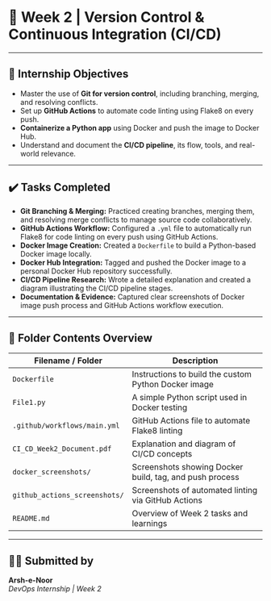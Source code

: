 # 📅 Week 2 | Version Control & Continuous Integration (CI/CD)

---

## 🎯 Internship Objectives

- Master the use of **Git for version control**, including branching, merging, and resolving conflicts.  
- Set up **GitHub Actions** to automate code linting using Flake8 on every push.  
- **Containerize a Python app** using Docker and push the image to Docker Hub.  
- Understand and document the **CI/CD pipeline**, its flow, tools, and real-world relevance.

---

## ✔️ Tasks Completed

- **Git Branching & Merging:** Practiced creating branches, merging them, and resolving merge conflicts to manage source code collaboratively.  
- **GitHub Actions Workflow:** Configured a `.yml` file to automatically run Flake8 for code linting on every push using GitHub Actions.  
- **Docker Image Creation:** Created a `Dockerfile` to build a Python-based Docker image locally.  
- **Docker Hub Integration:** Tagged and pushed the Docker image to a personal Docker Hub repository successfully.  
- **CI/CD Pipeline Research:** Wrote a detailed explanation and created a diagram illustrating the CI/CD pipeline stages.  
- **Documentation & Evidence:** Captured clear screenshots of Docker image push process and GitHub Actions workflow execution.

---

## 📁 Folder Contents Overview

| Filename / Folder               | Description                                                   |
| ------------------------------  | ------------------------------------------------------------- |
| `Dockerfile`                    | Instructions to build the custom Python Docker image          |
| `File1.py`                      | A simple Python script used in Docker testing                 |
| `.github/workflows/main.yml`    | GitHub Actions file to automate Flake8 linting                |
| `CI_CD_Week2_Document.pdf`      | Explanation and diagram of CI/CD concepts                     |
| `docker_screenshots/`           | Screenshots showing Docker build, tag, and push process       |
| `github_actions_screenshots/`   | Screenshots of automated linting via GitHub Actions           |
| `README.md`                     | Overview of Week 2 tasks and learnings                        |

---

## 🙋‍♂️ Submitted by  
**Arsh-e-Noor**  
_DevOps Internship | Week 2_



